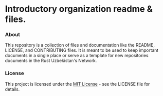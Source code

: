 # Introductory organization readme & files.

### About
This repository is a collection of files and documentation like the README, LICENSE, and CONTRIBUTING files.
It is meant to be used to keep important documents in a single place or serve as a template for new repositories documents in the Rust Uzbekistan's Network.

### License
This project is licensed under the [MIT License](./LICENSE) - see the LICENSE file for details.
